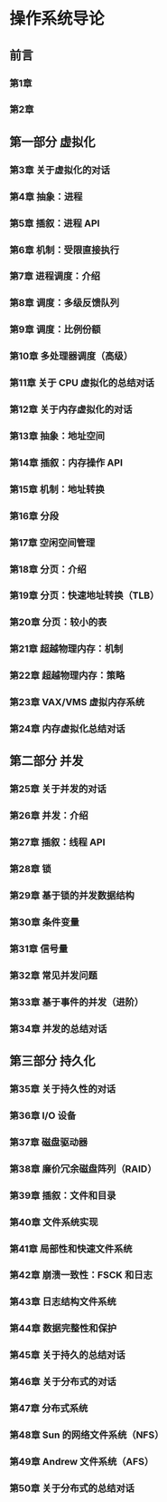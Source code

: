 # 操作系统导论
## 前言
### 第1章 
### 第2章 

## 第一部分 虚拟化
### 第3章 关于虚拟化的对话
### 第4章 抽象：进程
### 第5章 插叙：进程 API
### 第6章 机制：受限直接执行
### 第7章 进程调度：介绍
### 第8章 调度：多级反馈队列
### 第9章 调度：比例份额
### 第10章 多处理器调度（高级）
### 第11章 关于 CPU 虚拟化的总结对话
### 第12章 关于内存虚拟化的对话
### 第13章 抽象：地址空间
### 第14章 插叙：内存操作 API
### 第15章 机制：地址转换
### 第16章 分段
### 第17章 空闲空间管理
### 第18章 分页：介绍
### 第19章 分页：快速地址转换（TLB）
### 第20章 分页：较小的表
### 第21章 超越物理内存：机制
### 第22章 超越物理内存：策略
### 第23章 VAX/VMS 虚拟内存系统
### 第24章 内存虚拟化总结对话
 
## 第二部分 并发
### 第25章 关于并发的对话
### 第26章 并发：介绍
### 第27章 插叙：线程 API
### 第28章 锁
### 第29章 基于锁的并发数据结构
### 第30章 条件变量
### 第31章 信号量
### 第32章 常见并发问题
### 第33章 基于事件的并发（进阶）
### 第34章 并发的总结对话

## 第三部分 持久化
### 第35章 关于持久性的对话
### 第36章 I/O 设备
### 第37章 磁盘驱动器
### 第38章 廉价冗余磁盘阵列（RAID）
### 第39章 插叙：文件和目录
### 第40章 文件系统实现
### 第41章 局部性和快速文件系统
### 第42章 崩溃一致性：FSCK 和日志
### 第43章 日志结构文件系统
### 第44章 数据完整性和保护
### 第45章 关于持久的总结对话
### 第46章 关于分布式的对话
### 第47章 分布式系统
### 第48章 Sun 的网络文件系统（NFS）
### 第49章 Andrew 文件系统（AFS）
### 第50章 关于分布式的总结对话